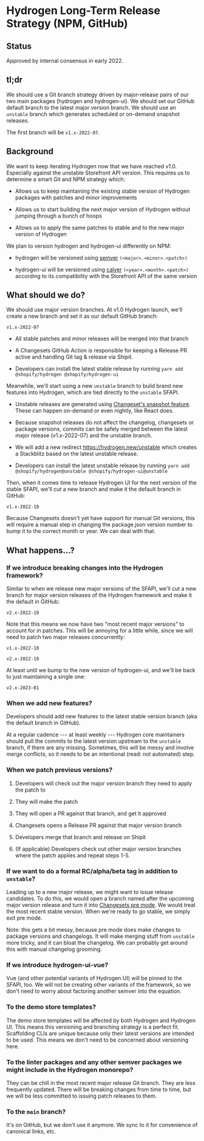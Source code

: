 # Hydrogen Long-Term Release Strategy (NPM, GitHub)

## Status

Approved by internal consensus in early 2022.

## tl;dr

We should use a Git branch strategy driven by major-release pairs of our two main packages (hydrogen and hydrogen-ui). We should set our GitHub default branch to the latest major version branch. We should use an `unstable` branch which generates scheduled or on-demand snapshot releases.

The first branch will be `v1.x-2022-07`.

## Background

We want to keep iterating Hydrogen now that we have reached v1.0. Especially against the unstable Storefront API version. This requires us to determine a smart Git and NPM strategy which:

- Allows us to keep maintaining the existing stable version of Hydrogen packages with patches and minor improvements

- Allows us to start building the next major version of Hydrogen without jumping through a bunch of hoops

- Allows us to apply the same patches to stable and to the new major version of Hydrogen


We plan to version hydrogen and hydrogen-ui differently on NPM:

- hydrogen will be versioned using [semver](https://semver.org/) `(<major>.<minor>.<patch>)`

- hydrogen-ui will be versioned using [calver](https://calver.org/) `(<year>.<month>.<patch>)` according to its compatibility with the Storefront API of the same version

## What should we do?

We should use major version branches. At v1.0 Hydrogen launch, we'll create a new branch and set it as our default GitHub branch:

`v1.x-2022-07`

- All stable patches and minor releases will be merged into that branch

- A Changesets GitHub Action is responsible for keeping a Release PR active and handling Git tag & release via Shipit.

- Developers can install the latest stable release by running `yarn add @shopify/hydrogen @shopify/hydrogen-ui`

Meanwhile, we'll start using a new `unstable` branch to build brand new features into Hydrogen, which are tied directly to the `unstable` SFAPI.

- Unstable releases are generated using [Changeset's snapshot feature](https://github.com/atlassian/changesets/blob/main/docs/snapshot-releases.md). These can happen on-demand or even nightly, like React does.

- Because snapshot releases do not affect the changelog, changesets or package versions, commits can be safely merged between the latest major release (v1.x-2022-07) and the unstable branch.

- We will add a new redirect <https://hydrogen.new/unstable> which creates a Stackblitz based on the latest unstable release.

- Developers can install the latest unstable release by running `yarn add @shopify/hydrogen@unstable @shopify/hydrogen-ui@unstable`

Then, when it comes time to release Hydrogen UI for the next version of the stable SFAPI, we'll cut a new branch and make it the default branch in GitHub:

`v1.x-2022-10`

Because Changesets doesn't yet have support for manual Git versions, this will require a manual step in changing the package.json version number to bump it to the correct month or year. We can deal with that.

## What happens...?

### If we introduce breaking changes into the Hydrogen framework?

Similar to when we release new major versions of the SFAPI, we'll cut a new branch for major version releases of the Hydrogen framework and make it the default in GitHub:

`v2.x-2022-10`

Note that this means we now have two "most recent major versions" to account for in patches. This will be annoying for a little while, since we will need to patch two major releases concurrently:

`v1.x-2022-10`

`v2.x-2022-10`

At least until we bump to the new version of hydrogen-ui, and we'll be back to just maintaining a single one:

`v2.x-2023-01`

### When we add new features?

Developers should add new features to the latest stable version branch (aka the default branch in GitHub).

At a regular cadence --- at least weekly --- Hydrogen core maintainers should pull the commits to the latest version upstream to the `unstable` branch, if there are any missing. Sometimes, this will be messy and involve merge conflicts, so it needs to be an intentional (read: not automated) step.

### When we patch previous versions?

1.  Developers will check out the major version branch they need to apply the patch to

2.  They will make the patch

3.  They will open a PR against that branch, and get it approved

4.  Changesets opens a Release PR against that major version branch

5.  Developers merge that branch and release on Shipit

6.  (If applicable) Developers check out other major version branches where the patch applies and repeat steps 1-5.

### If we want to do a formal RC/alpha/beta tag in addition to `unstable`?

Leading up to a new major release, we might want to issue release candidates. To do this, we would open a branch named after the upcoming major version release and turn it into [Changesets pre mode](https://github.com/atlassian/changesets/blob/main/docs/prereleases.md). We would treat the most recent stable version. When we're ready to go stable, we simply exit pre mode.

Note: this gets a bit messy, because pre mode does make changes to package versions and changelogs. It will make merging stuff from `unstable` more tricky, and it can bloat the changelog. We can probably get around this with manual changelog grooming.

### If we introduce hydrogen-ui-vue?

Vue (and other potential variants of Hydrogen UI) will be pinned to the SFAPI, too. We will not be creating other variants of the framework, so we don't need to worry about factoring another semver into the equation.

### To the demo store templates?

The demo store templates will be affected by both Hydrogen and Hydrogen UI. This means this versioning and branching strategy is a perfect fit. Scaffolding CLIs are unique because only their latest versions are intended to be used. This means we don't need to be concerned about versioning here.

### To the linter packages and any other semver packages we might include in the Hydrogen monorepo?

They can be chill in the most recent major release Git branch. They are less frequently updated. There will be breaking changes from time to time, but we will be less committed to issuing patch releases to them.

### To the `main` branch?

It's on GitHub, but we don't use it anymore. We sync to it for convenience of canonical links, etc.
